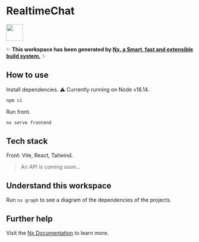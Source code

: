 # RealtimeChat

<a alt="Nx logo" href="https://nx.dev" target="_blank" rel="noreferrer"><img src="https://raw.githubusercontent.com/nrwl/nx/master/images/nx-logo.png" width="45"></a>

✨ **This workspace has been generated by [Nx, a Smart, fast and extensible build system.](https://nx.dev)** ✨

## How to use

Install dependencies.
⚠ Currently running on Node v18.14.

```sh
npm ci
```

Run front.

```sh
nx serve frontend
```

## Tech stack

Front: Vite, React, Tailwind.

> An API is coming soon...

## Understand this workspace

Run `nx graph` to see a diagram of the dependencies of the projects.

## Further help

Visit the [Nx Documentation](https://nx.dev) to learn more.
